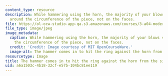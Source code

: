 ```yaml
---
content_type: resource
description: While hammering using the horn, the majority of your blows should be
  around the circumference of the piece, not on the faces.
file: https://ol-ocw-studio-app-qa.s3.amazonaws.com/courses/3-a04-modern-blacksmithing-and-physical-metallurgy-fall-2008/a6a1503c4b1832cfe57b104bc81ee119_066.jpg
file_type: image/jpeg
image_metadata:
  caption: While hammering using the horn, the majority of your blows should be around
    the circumference of the piece, not on the faces.
  credit: 'Credit: Image courtesy of MIT OpenCourseWare.'
  image-alt: The hammer comes in to hit the ring against the horn from the side.
resourcetype: Image
title: The hammer comes in to hit the ring against the horn from the side
uid: a6a1503c-4b18-32cf-e57b-104bc81ee119
---
```

